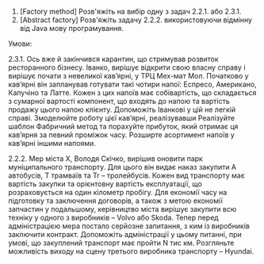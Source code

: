 1. \[Factory method] Розв'яжіть на вибір одну з задач 2.2.1. або 2.3.1.
2. \[Abstract factory] Розв'яжіть задачу 2.2.2. використовуючи відмінну від Java мову програмування.

Умови:

2.3.1. Ось вже й закінчився карантин, що стримував розвиток ресторанного бізнесу. Іванко, вирішує відкрити свою власну справу і вирішує почати з невеликої кав’ярні, у ТРЦ Мех-мат Мол. Початково у кав’ярні він 
запланував готувати такі чотири напої: Еспресо, Американо, Капучіно та Латте. Кожен з цих напоїв має собівартість, що складається з сумарної вартості компонент, що входять до напою та вартість продажу цього напою клієнту. Допоможіть Іванкові у цій не легкій справі. Змоделюйте роботу цієї кав’ярні, реалізувавши Реалізуйте шаблон Фабричний метод та порахуйте прибуток, який отримає ця кав’ярня за певний проміжок часу. Розширте асортимент напоїв у кав’ярні іншими напоями.

2.2.2. Мер міста Х, Володя Скічко, вирішив оновити парк муніципального транспорту. Для цього він видає наказ закупити A автобусів, T трамваїв та Tr – тролейбусів. Кожен вид транспорту має вартість закупки та орієнтовну вартість експлуатації, що розраховується на один кілометр пробігу. Для економії часу на підготовку та заключення договорів, а також з метою економії запчастин у подальшому, керівництво міста вирішує закупити всю техніку у одного з виробників – Volvo або Skoda. Тепер перед адміністрацією мера постало серйозне запитання, з ким із виробників заключити контракт. Допоможіть адміністрації у цьому питанні, при умові, що закуплений транспорт має пройти N тис км. Розгляньте можливість виходу на сцену третього виробника транспорту – Hyundai.
